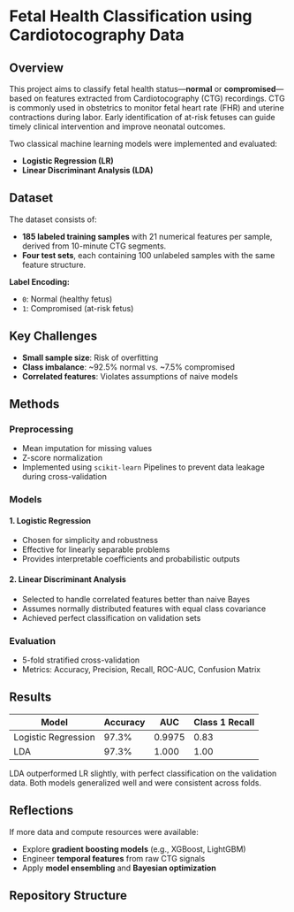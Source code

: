 # Fetal Health Classification using Cardiotocography Data

## Overview

This project aims to classify fetal health status—**normal** or **compromised**—based on features extracted from Cardiotocography (CTG) recordings. CTG is commonly used in obstetrics to monitor fetal heart rate (FHR) and uterine contractions during labor. Early identification of at-risk fetuses can guide timely clinical intervention and improve neonatal outcomes.

Two classical machine learning models were implemented and evaluated:

- **Logistic Regression (LR)**
- **Linear Discriminant Analysis (LDA)**

## Dataset

The dataset consists of:
- **185 labeled training samples** with 21 numerical features per sample, derived from 10-minute CTG segments.
- **Four test sets**, each containing 100 unlabeled samples with the same feature structure.

**Label Encoding:**
- `0`: Normal (healthy fetus)
- `1`: Compromised (at-risk fetus)

## Key Challenges

- **Small sample size**: Risk of overfitting
- **Class imbalance**: ~92.5% normal vs. ~7.5% compromised
- **Correlated features**: Violates assumptions of naive models

## Methods

### Preprocessing
- Mean imputation for missing values
- Z-score normalization
- Implemented using `scikit-learn` Pipelines to prevent data leakage during cross-validation

### Models
#### 1. Logistic Regression
- Chosen for simplicity and robustness
- Effective for linearly separable problems
- Provides interpretable coefficients and probabilistic outputs

#### 2. Linear Discriminant Analysis
- Selected to handle correlated features better than naive Bayes
- Assumes normally distributed features with equal class covariance
- Achieved perfect classification on validation sets

### Evaluation
- 5-fold stratified cross-validation
- Metrics: Accuracy, Precision, Recall, ROC-AUC, Confusion Matrix

## Results

| Model               | Accuracy | AUC   | Class 1 Recall |
|--------------------|----------|-------|----------------|
| Logistic Regression| 97.3%    | 0.9975| 0.83           |
| LDA                | 97.3%    | 1.000 | 1.00           |

LDA outperformed LR slightly, with perfect classification on the validation data. Both models generalized well and were consistent across folds.

## Reflections

If more data and compute resources were available:
- Explore **gradient boosting models** (e.g., XGBoost, LightGBM)
- Engineer **temporal features** from raw CTG signals
- Apply **model ensembling** and **Bayesian optimization**

## Repository Structure

